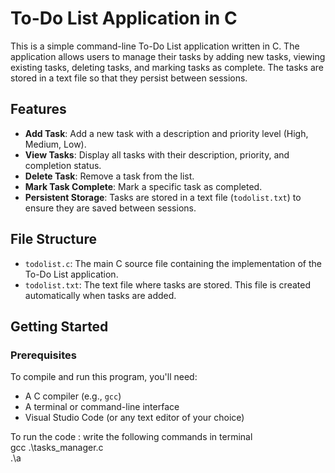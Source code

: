 # To-Do List Application in C

This is a simple command-line To-Do List application written in C. The application allows users to manage their tasks by adding new tasks, viewing existing tasks, deleting tasks, and marking tasks as complete. The tasks are stored in a text file so that they persist between sessions.

## Features

- **Add Task**: Add a new task with a description and priority level (High, Medium, Low).
- **View Tasks**: Display all tasks with their description, priority, and completion status.
- **Delete Task**: Remove a task from the list.
- **Mark Task Complete**: Mark a specific task as completed.
- **Persistent Storage**: Tasks are stored in a text file (`todolist.txt`) to ensure they are saved between sessions.

## File Structure

- `todolist.c`: The main C source file containing the implementation of the To-Do List application.
- `todolist.txt`: The text file where tasks are stored. This file is created automatically when tasks are added.

## Getting Started

### Prerequisites

To compile and run this program, you'll need:

- A C compiler (e.g., `gcc`)
- A terminal or command-line interface
- Visual Studio Code (or any text editor of your choice)

To run the code : write the following commands in terminal <br>
gcc .\tasks_manager.c <br>
.\a
